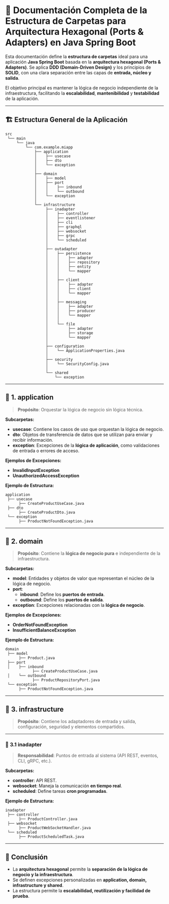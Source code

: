 
# 📘 **Documentación Completa de la Estructura de Carpetas para Arquitectura Hexagonal (Ports & Adapters) en Java Spring Boot**

Esta documentación define la **estructura de carpetas** ideal para una aplicación **Java Spring Boot** basada en la **arquitectura hexagonal (Ports & Adapters)**. Se aplica **DDD (Domain-Driven Design)** y los principios de **SOLID**, con una clara separación entre las capas de **entrada, núcleo y salida**.

El objetivo principal es mantener la lógica de negocio independiente de la infraestructura, facilitando la **escalabilidad**, **mantenibilidad** y **testabilidad** de la aplicación.

---

## 🏗️ **Estructura General de la Aplicación**
```
src
 └── main
     └── java
         └── com.example.miapp
             ├── application
             │    ├── usecase
             │    ├── dto
             │    └── exception
             │
             ├── domain
             │    ├── model
             │    ├── port
             │    │    ├── inbound
             │    │    └── outbound
             │    └── exception
             │
             └── infrastructure
                  ├── inadapter
                  │    ├── controller
                  │    ├── eventlistener
                  │    ├── cli
                  │    ├── graphql
                  │    ├── websocket
                  │    ├── grpc
                  │    └── scheduled
                  │
                  ├── outadapter
                  │    ├── persistence
                  │    │    ├── adapter
                  │    │    ├── repository
                  │    │    ├── entity
                  │    │    └── mapper
                  │    │
                  │    ├── client
                  │    │    ├── adapter
                  │    │    ├── client
                  │    │    └── mapper
                  │    │
                  │    ├── messaging
                  │    │    ├── adapter
                  │    │    ├── producer
                  │    │    └── mapper
                  │    │
                  │    └── file
                  │         ├── adapter
                  │         ├── storage
                  │         └── mapper
                  │
                  ├── configuration
                  │    └── ApplicationProperties.java
                  │
                  ├── security
                  │    └── SecurityConfig.java
                  │
                  └── shared
                      └── exception
```

---

## 📂 **1. application**
> **Propósito**: Orquestar la lógica de negocio sin lógica técnica.

**Subcarpetas:**
- **usecase**: Contiene los casos de uso que orquestan la lógica de negocio.
- **dto**: Objetos de transferencia de datos que se utilizan para enviar y recibir información.
- **exception**: Excepciones de la **lógica de aplicación**, como validaciones de entrada o errores de acceso.

**Ejemplos de Excepciones:**
- **InvalidInputException**
- **UnauthorizedAccessException**

**Ejemplo de Estructura:**
```
application
 ├── usecase
      ├── CreateProductUseCase.java
 ├── dto
      ├── CreateProductDto.java
 └── exception
      ├── ProductNotFoundException.java
```
---

## 📂 **2. domain**
> **Propósito**: Contiene la **lógica de negocio pura** e independiente de la infraestructura.

**Subcarpetas:**
- **model**: Entidades y objetos de valor que representan el núcleo de la lógica de negocio.
- **port**: 
  - **inbound**: Define los **puertos de entrada**.
  - **outbound**: Define los **puertos de salida**.
- **exception**: Excepciones relacionadas con la **lógica de negocio**.

**Ejemplos de Excepciones:**
- **OrderNotFoundException**
- **InsufficientBalanceException**

**Ejemplo de Estructura:**
```
domain
 ├── model
      ├── Product.java
 ├── port
 │    ├── inbound
            ├── CreateProductUseCase.java
 │    └── outbound
            ├── ProductRepositoryPort.java
 └── exception
      ├── ProductNotFoundException.java
```

---

## 📂 **3. infrastructure**
> **Propósito**: Contiene los adaptadores de entrada y salida, configuración, seguridad y elementos compartidos.

---

### 📂 **3.1 inadapter**
> **Responsabilidad**: Puntos de entrada al sistema (API REST, eventos, CLI, gRPC, etc.).

**Subcarpetas:**
- **controller**: API REST.
- **websocket**: Maneja la comunicación **en tiempo real**.
- **scheduled**: Define tareas **cron programadas**.

**Ejemplo de Estructura:**
```
inadapter
 ├── controller
      ├── ProductController.java
 ├── websocket
      ├── ProductWebSocketHandler.java
 └── scheduled
      ├── ProductScheduledTask.java
```

---

## 🚀 **Conclusión**
- La **arquitectura hexagonal** permite la **separación de la lógica de negocio y la infraestructura**.
- Se definen excepciones personalizadas en **application, domain, infrastructure y shared**.
- La estructura permite la **escalabilidad, reutilización y facilidad de prueba**.
